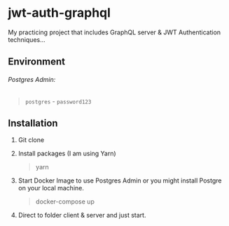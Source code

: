 # jwt-auth-graphql

My practicing project that includes GraphQL server &amp; JWT Authentication techniques...

## Environment

###### Postgres Admin:

> `postgres` - `password123`

## Installation

1. Git clone

2. Install packages (I am using Yarn)

   > yarn

3. Start Docker Image to use Postgres Admin or you might install Postgre on your local machine.

   > docker-compose up

4. Direct to folder client & server and just start.
